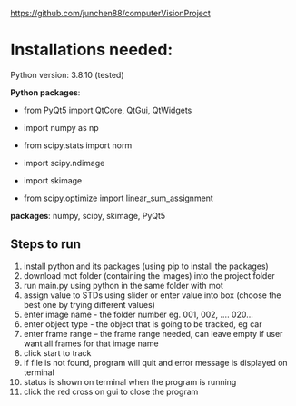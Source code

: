 https://github.com/junchen88/computerVisionProject
# Installations needed:

Python version: 3.8.10 (tested)

**Python packages**:

- from PyQt5 import QtCore, QtGui, QtWidgets

- import numpy as np

- from scipy.stats import norm

- import scipy.ndimage

- import skimage

- from scipy.optimize import linear_sum_assignment

**packages**: numpy, scipy, skimage, PyQt5


## Steps to run
1. install python and its packages (using pip to install the packages)
2. download mot folder (containing the images) into the project folder
3. run main.py using python in the same folder with mot
4. assign value to STDs using slider or enter value into box (choose the best one by trying different values)
5. enter image name - the folder number eg. 001, 002, …. 020…
6. enter object type - the object that is going to be tracked, eg car
7. enter frame range – the frame range needed, can leave empty if user want all frames for that image name
8. click start to track
9. if file is not found, program will quit and error message is displayed on terminal
10. status is shown on terminal when the program is running
11. click the red cross on gui to close the program
